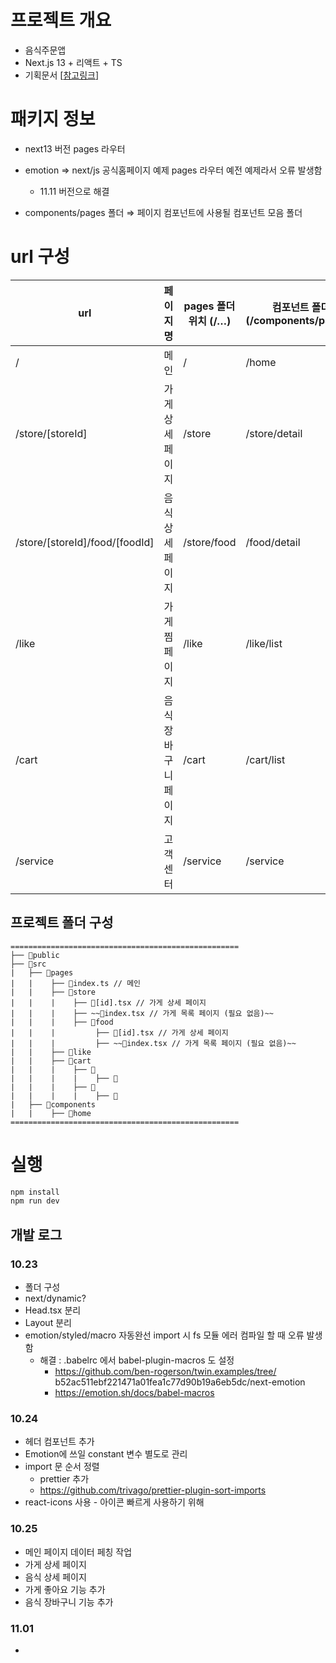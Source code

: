 # 프로젝트 개요

- 음식주문앱
- Next.js 13 + 리액트 + TS
- 기획문서 [[참고링크](https://www.figma.com/file/8YNRXUe9QTMzFSR0UehcnZ/%EB%B0%B0%EB%8B%AC%EC%96%B4%ED%94%8C%EB%A6%AC%EC%BC%80%EC%9D%B4%EC%85%98-(%EB%A6%AC%EC%95%A1%ED%8A%B8)?type=whiteboard&node-id=201%3A196&t=SxvOdvNS9Oe1ILUc-1)]



# 패키지 정보
- next13 버전 pages 라우터
- emotion ⇒ next/js 공식홈페이지 예제 pages 라우터 예전 예제라서 오류 발생함
    - 11.11 버전으로 해결

- components/pages 폴더 ⇒ 페이지 컴포넌트에 사용될 컴포넌트 모음 폴더


# url 구성 

| url | 페이지명 | pages 폴더위치 (/…) | 컴포넌트 폴더 (/components/pages/) | 렌더링방식 |
| --- | --- | --- | --- | --- |
| / | 메인 | / | /home | SSR |
| /store/[storeId] | 가게 상세페이지 | /store | /store/detail | ISR |
| /store/[storeId]/food/[foodId] | 음식 상세페이지 | /store/food | /food/detail | ISR  |
| /like | 가게 찜 페이지 | /like | /like/list | SSG + CS 데이터페칭 |
| /cart | 음식 장바구니 페이지 | /cart | /cart/list | SSG + CS 데이터페칭 |
| /service | 고객센터 | /service | /service | SSG |

## 프로젝트 폴더 구성
```
===================================================
├── 📁public
├── 📁src
|   ├── 📁pages
|   |    ├── 📄index.ts // 메인
|   |    ├── 📁store
|   |    |    ├── 📄[id].tsx // 가게 상세 페이지
|   |    |    ├── ~~📄index.tsx // 가게 목록 페이지 (필요 없음)~~
|   |    |    ├── 📁food
|   |    |         ├── 📄[id].tsx // 가게 상세 페이지
|   |    |         ├── ~~📄index.tsx // 가게 목록 페이지 (필요 없음)~~
|   |    ├── 📁like
|   |    ├── 📁cart
|   |    |    ├── 📁
|   |    |    |    ├── 📄
|   |    |    ├── 📁
|   |    |    |    ├── 📄 
|   ├── 📁components
|   |    ├── 📁home
===================================================
```


# 실행
```bash
npm install
npm run dev 
```



## 개발 로그


### 10.23 
-  폴더 구성
- next/dynamic?
- Head.tsx 분리
- Layout 분리
- emotion/styled/macro 자동완선 import 시 fs 모듈 에러 컴파일 할 때 오류 발생함
  - 해결 : .babelrc 에서 babel-plugin-macros 도 설정
    - https://github.com/ben-rogerson/twin.examples/tree/ b52ac511ebf221471a01fea1c77d90b19a6eb5dc/next-emotion
    - https://emotion.sh/docs/babel-macros

### 10.24
- 헤더 컴포넌트 추가
- Emotion에 쓰일 constant 변수 별도로 관리
- import 문 순서 정렬
    - prettier 추가
    - https://github.com/trivago/prettier-plugin-sort-imports
- react-icons 사용 - 아이콘 빠르게 사용하기 위해

### 10.25
- 메인 페이지 데이터 페칭 작업
- 가게 상세 페이지
- 음식 상세 페이지
- 가게 좋아요 기능 추가
- 음식 장바구니 기능 추가

### 11.01
- 
